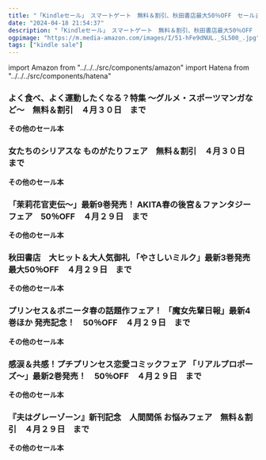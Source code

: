 ```yaml
---
title: "「Kindleセール」　スマートゲート　無料＆割引、秋田書店最大50％OFF　セールまとめ"
date: "2024-04-18 21:54:37"
description: "「Kindleセール」　スマートゲート　無料＆割引、秋田書店最大50％OFF　セールまとめ"
ogpimage: "https://m.media-amazon.com/images/I/51-hFe9dNUL._SL500_.jpg"
tags: ["kindle sale"]
---
```

import Amazon from "../../../src/components/amazon"
import Hatena from "../../../src/components/hatena"





### よく食べ、よく運動したくなる？特集 ～グルメ・スポーツマンガなど～　無料＆割引　４月３０日　まで


<Amazon asin="B0CM2X7B5S" />



<Amazon asin="B0BB2D9BSC" />



<Amazon asin="B0CQKDQDMC" />


**その他のセール本**

<Hatena src="https://kyukyunyorituryo.github.io/kindle_sale/20240430s40403/" title=""/>

### 女たちのシリアスな ものがたりフェア　無料＆割引　４月３０日　まで


<Amazon asin="B0BSKSM232" />



<Amazon asin="B0BSKXLGPD" />



<Amazon asin="B0BSL9YXN4" />


**その他のセール本**

<Hatena src="https://kyukyunyorituryo.github.io/kindle_sale/20240430s40401/" title=""/>

### 「茉莉花官吏伝～」最新9巻発売！ AKITA春の後宮＆ファンタジーフェア　50％OFF　４月２９日　まで


<Amazon asin="B0C4L4ZRHY" />



<Amazon asin="B0BPC8ZR7K" />



<Amazon asin="B0BFHL3D66" />


**その他のセール本**

<Hatena src="https://kyukyunyorituryo.github.io/kindle_sale/20240429s40446/" title=""/>

### 秋田書店　大ヒット＆大人気御礼 「やさしいミルク」最新3巻発売　最大50％OFF　４月２９日　まで


<Amazon asin="B0BXL51MCM" />



<Amazon asin="B0BTPFFPJY" />



<Amazon asin="B0BPBZ4HDB" />


**その他のセール本**

<Hatena src="https://kyukyunyorituryo.github.io/kindle_sale/20240429s40444/" title=""/>

### プリンセス＆ボニータ春の話題作フェア！ 「魔女先輩日報」最新4巻ほか 発売記念！　50％OFF　４月２９日　まで


<Amazon asin="B0BTPG7SK1" />



<Amazon asin="B0B6FJ8589" />



<Amazon asin="B0B6FJPB7W" />


**その他のセール本**

<Hatena src="https://kyukyunyorituryo.github.io/kindle_sale/20240429s40432/" title=""/>

### 感涙＆共感！プチプリンセス恋愛コミックフェア 「リアルプロポーズ～」最新2巻発売！　50％OFF　４月２９日　まで


<Amazon asin="B0C6XM6HB9" />



<Amazon asin="B09CYRSDHW" />



<Amazon asin="B09FXQB4X7" />


**その他のセール本**

<Hatena src="https://kyukyunyorituryo.github.io/kindle_sale/20240429s40414/" title=""/>

### 『夫はグレーゾーン』新刊記念　人間関係 お悩みフェア　無料＆割引　４月２９日　まで


<Amazon asin="B0CW9Y5J5G" />



<Amazon asin="B09Q55SQWG" />



<Amazon asin="B09RQG3H36" />


**その他のセール本**

<Hatena src="https://kyukyunyorituryo.github.io/kindle_sale/20240429s40404/" title=""/>